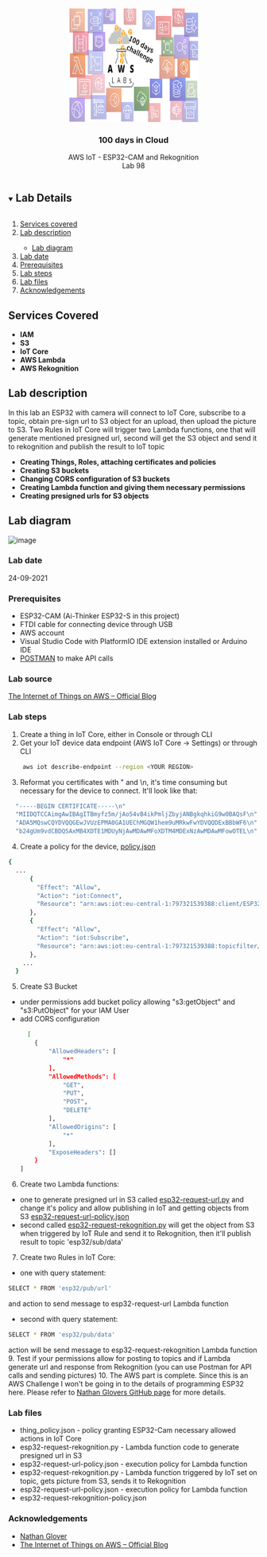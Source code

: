 <br />
<p align="center">
  <a href="https://github.com/CloudedThings/100-Days-in-Cloud">
    <img src="/images/aws-labs-logo.png" alt="Logo" width="260" height="228">
  </a>

  <h3 align="center">100 days in Cloud</h3>

  <p align="center">
    AWS IoT - ESP32-CAM and Rekognition 
    <br />
    Lab 98
    <br />
  </p>
</p>

<details open="open">
  <summary><h2 style="display: inline-block">Lab Details</h2></summary>
  <ol>
    <li><a href="#services-covered">Services covered</a>
    <li><a href="#lab-description">Lab description</a></li>
      <ul>
        <li><a href="#lab-diagram">Lab diagram</a></li>
      </ul>
    </li>
    <li><a href="#lab-date">Lab date</a></li>
    <li><a href="#prerequisites">Prerequisites</a></li>    
    <li><a href="#lab-steps">Lab steps</a></li>
    <li><a href="#lab-files">Lab files</a></li>
    <li><a href="#acknowledgements">Acknowledgements</a></li>
  </ol>
</details>

## Services Covered
* **IAM**
* **S3**
* **IoT Core**
* **AWS Lambda**
* **AWS Rekognition**

## Lab description
In this lab an ESP32 with camera will connect to IoT Core, subscribe to a topic, obtain pre-sign url to S3 object for an upload, then upload the picture to S3. Two Rules in IoT Core will trigger two Lambda functions, one that will generate mentioned presigned url, second will get the S3 object and send it to rekognition and publish the result to IoT topic
* **Creating Things, Roles, attaching certificates and policies**
* **Creating S3 buckets**
* **Changing CORS configuration of S3 buckets**
* **Creating Lambda function and giving them necessary permissions**
* **Creating presigned urls for S3 objects**

## Lab diagram
![image](https://user-images.githubusercontent.com/70897432/134690420-f7120a4b-d96d-4fa4-8984-79f2d106a937.png)


### Lab date
24-09-2021

### Prerequisites
* ESP32-CAM (Ai-Thinker ESP32-S in this project)
* FTDI cable for connecting device through USB
* AWS account
* Visual Studio Code with PlatformIO IDE extension installed or Arduino IDE 
* [POSTMAN](https://www.postman.com/downloads/) to make API calls

### Lab source
[The Internet of Things on AWS – Official Blog](https://aws.amazon.com/blogs/iot/creating-object-recognition-with-espressif-esp32/)

### Lab steps
1. Create a thing in IoT Core, either in Console or through CLI
2. Get your IoT device data endpoint (AWS IoT Core -> Settings) or through CLI
```sh
    aws iot describe-endpoint --region <YOUR REGION>
```
3. Reformat you certificates with " and \n, it's time consuming but necessary for the device to connect. It'll look like that:
```sh
  "-----BEGIN CERTIFICATE-----\n"
  "MIIDQTCCAimgAwIBAgITBmyfz5m/jAo54vB4ikPmljZbyjANBgkqhkiG9w0BAQsF\n"
  "ADA5MQswCQYDVQQGEwJVUzEPMA0GA1UEChMGQW1hem9uMRkwFwYDVQQDExBBbWF6\n"
  "b24gUm9vdCBDQSAxMB4XDTE1MDUyNjAwMDAwMFoXDTM4MDExNzAwMDAwMFowOTEL\n"
```
4. Create a policy for the device, [policy.json](https://github.com/CloudedThings/100-Days-in-Cloud/blob/main/Labs/98%20-%20AWS%20IoT%20-%20ESP32-CAM%20and%20Rekognition/thing_policy.json)
```sh
{
  ...
      {
        "Effect": "Allow",
        "Action": "iot:Connect",
        "Resource": "arn:aws:iot:eu-central-1:797321539388:client/ESP32-cam"
      },
      {
        "Effect": "Allow",
        "Action": "iot:Subscribe",
        "Resource": "arn:aws:iot:eu-central-1:797321539388:topicfilter/esp32/sub/data"
      },
    ...
  }
```
5. Create S3 Bucket 
  * under permissions add bucket policy allowing "s3:getObject" and "s3:PutObject" for your IAM User
  * add CORS configuration 
      ```sh
        [
          {
              "AllowedHeaders": [
                  "*"
              ],
              "AllowedMethods": [
                  "GET",
                  "PUT",
                  "POST",
                  "DELETE"
              ],
              "AllowedOrigins": [
                  "*"
              ],
              "ExposeHeaders": []
          }
      ]
      ```
6. Create two Lambda functions:
  * one to generate presigned url in S3 called [esp32-request-url.py](https://github.com/CloudedThings/100-Days-in-Cloud/blob/main/Labs/98%20-%20AWS%20IoT%20-%20ESP32-CAM%20and%20Rekognition/esp32-request-rekognition.py) and change it's policy and allow publishing in IoT and getting objects from S3 [esp32-request-url-policy.json]()
  * second called [esp32-request-rekognition.py](https://github.com/CloudedThings/100-Days-in-Cloud/blob/main/Labs/98%20-%20AWS%20IoT%20-%20ESP32-CAM%20and%20Rekognition/esp32-request-rekognition.py) will get the object from S3 when triggered by IoT Rule and send it to Rekognition, then it'll publish result to topic 'esp32/sub/data'
7. Create two Rules in IoT Core:
  * one with query statement: 
  ```sh
  SELECT * FROM 'esp32/pub/url'
  ```
  and action to send message to esp32-request-url Lambda function
  * second with query statement:
  ```sh
  SELECT * FROM 'esp32/pub/data'
  ```
  action will be send message to esp32-request-rekognition Lambda function
9. Test if your permissions allow for posting to topics and if Lambda generate url and response from Rekognition (you can use Postman for API calls and sending pictures)
10. The AWS part is complete. Since this is an AWS Challenge I won't be going in to the details of programming ESP32 here. Please refer to [Nathan Glovers GitHub page](https://github.com/t04glovern/aws-esp32-cam) for more details.

### Lab files
* thing_policy.json - policy granting ESP32-Cam necessary allowed actions in IoT Core
* esp32-request-rekognition.py - Lambda function code to generate presigned url in S3
* esp32-request-url-policy.json - execution policy for Lambda function
* esp32-request-rekognition.py - Lambda function triggered by IoT set on topic, gets picture from S3, sends it to Rekognition
* esp32-request-url-policy.json - execution policy for Lambda function
* esp32-request-rekognition-policy.json

### Acknowledgements
* [Nathan Glover](https://github.com/t04glovern/aws-esp32-cam)
* [The Internet of Things on AWS – Official Blog](https://aws.amazon.com/blogs/iot/creating-object-recognition-with-espressif-esp32/)
